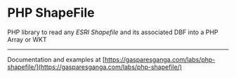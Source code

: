 # PHP ShapeFile

PHP library to read any *ESRI Shapefile* and its associated DBF into a PHP Array or WKT

---

Documentation and examples at [https://gasparesganga.com/labs/php-shapefile/](https://gasparesganga.com/labs/php-shapefile/)
